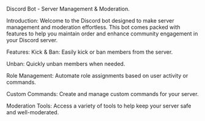 Discord Bot - Server Management & Moderation.

Introduction:
Welcome to the Discord bot designed to make server management and moderation effortless. This bot comes packed with features to help you maintain order and enhance community engagement in your Discord server.

Features:
Kick & Ban: Easily kick or ban members from the server.

Unban: Quickly unban members when needed.

Role Management: Automate role assignments based on user activity or commands.

Custom Commands: Create and manage custom commands for your server.

Moderation Tools: Access a variety of tools to help keep your server safe and well-moderated.
